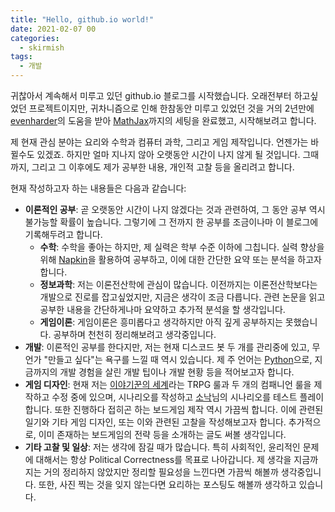 ```yaml
---
title: "Hello, github.io world!"
date: 2021-02-07 00
categories:
  - skirmish
tags:
  - 개발
---
```


귀찮아서 계속해서 미루고 있던 github.io 블로그를 시작했습니다. 오래전부터 하고싶었던 프로젝트이지만, 귀차니즘으로 인해 한참동안 미루고 있었던 것을 거의 2년만에 [evenharder](https://evenharder.github.io/)의 도움을 받아 [MathJax](https://www.mathjax.org/)까지의 세팅을 완료했고, 시작해보려고 합니다.

제 현재 관심 분야는 요리와 수학과 컴퓨터 과학, 그리고 게임 제작입니다. 언젠가는 바뀔수도 있겠죠. 하지만 얼마 지나지 않아 오랫동안 시간이 나지 않게 될 것입니다. 그때까지, 그리고 그 이후에도 제가 공부한 내용, 개인적 고찰 등을 올리려고 합니다.

현재 작성하고자 하는 내용들은 다음과 같습니다:

- **이론적인 공부**: 곧 오랫동안 시간이 나지 않겠다는 것과 관련하여, 그 동안 공부 역시 불가능할 확률이 높습니다. 그렇기에 그 전까지 한 공부를 조금이나마 이 블로그에 기록해두려고 합니다.
  - **수학**: 수학을 좋아는 하지만, 제 실력은 학부 수준 이하에 그칩니다. 실력 향상을 위해 [Napkin](https://web.evanchen.cc/napkin.html)을 활용하여 공부하고, 이에 대한 간단한 요약 또는 분석을 하고자 합니다.
  - **정보과학**: 저는 이론전산학에 관심이 많습니다. 이전까지는 이론전산학보다는 개발으로 진로를 잡고싶었지만, 지금은 생각이 조금 다릅니다. 관련 논문을 읽고 공부한 내용을 간단하게나마 요약하고 추가적 분석을 할 생각입니다.
  - **게임이론**: 게임이론은 흥미롭다고 생각하지만 아직 깊게 공부하지는 못했습니다. 공부하며 천천히 정리해보려고 생각중입니다.
- **개발**: 이론적인 공부를 한다지만, 저는 현재 디스코드 봇 두 개를 관리중에 있고, 무언가 "만들고 싶다"는 욕구를 느낄 때 역시 있습니다. 제 주 언어는 [Python](https://www.python.org/)으로, 지금까지의 개발 경험을 살린 개발 팁이나 개발 현황 등을 적어보고자 합니다.
- **게임 디자인**: 현재 저는 [이야기꾼의 세계](https://github.com/n0n3x1573n7/World-of-the-Storytellers)라는 TRPG 룰과 두 개의 컴패니언 룰을 제작하고 수정 중에 있으며, 시나리오를 작성하고 [소낙](https://twitter.com/knock_tr)님의 시나리오를 테스트 플레이 합니다. 또한 진행하다 접히곤 하는 보드게임 제작 역시 가끔씩 합니다. 이에 관련된 일기와 기타 게임 디자인, 또는 이와 관련된 고찰을 작성해보고자 합니다. 추가적으로, 이미 존재하는 보드게임의 전략 등을 소개하는 글도 써볼 생각입니다.
- **기타 고찰 및 일상**: 저는 생각에 잠길 때가 많습니다. 특히 사회적인, 윤리적인 문제에 대해서는 항상 Political Correctness를 목표로 나아갑니다. 제 생각을 지금까지는 거의 정리하지 않았지만 정리할 필요성을 느낀다면 가끔씩 해볼까 생각중입니다. 또한, 사진 찍는 것을 잊지 않는다면 요리하는 포스팅도 해볼까 생각하고 있습니다.
